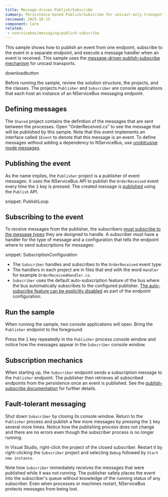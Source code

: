 ```yaml
---
title: Message-driven Publish/Subscribe
summary: Persistence-based Publish/Subscribe for unicast-only transports.
reviewed: 2025-10-13
component: Core
related:
 - nservicebus/messaging/publish-subscribe
---
```


This sample shows how to publish an event from one endpoint, subscribe to the event in a separate endpoint, and execute a message handler when an event is received. This sample uses the [message-driven publish-subscribe mechanism](/nservicebus/messaging/publish-subscribe#mechanics-message-driven-persistence-based) for unicast transports.

downloadbutton

Before running the sample, review the solution structure, the projects, and the classes. The projects `Publisher` and `Subscriber` are console applications that each host an instance of an NServiceBus messaging endpoint.

## Defining messages

The `Shared` project contains the definition of the messages that are sent between the processes. Open "OrderReceived.cs" to see the message that will be published by this sample. Note that this event implements an interface called `IEvent` to denote that this message is an event. To define messages without adding a dependency to NServiceBus, use [unobtrusive mode messages](/nservicebus/messaging/unobtrusive-mode.md).

## Publishing the event

As the name implies, the `Publisher` project is a publisher of event messages. It uses the NServiceBus API to publish the `OrderReceived` event every time the <kbd>1</kbd> key is pressed. The created message is [published](/nservicebus/messaging/publish-subscribe/) using the `Publish` API.

snippet: PublishLoop

## Subscribing to the event

To receive messages from the publisher, the subscribers [must subscribe to the message types](/nservicebus/messaging/publish-subscribe/) they are designed to handle. A subscriber must have a handler for the type of message and a configuration that tells the endpoint where to send subscriptions for messages:

snippet: SubscriptionConfiguration

* The `Subscriber` handles and subscribes to the `OrderReceived` event type.
* The handlers in each project are in files that end with the word `Handler` for example `OrderReceivedHandler.cs`.
* `Subscriber` uses the default auto-subscription feature of the bus where the bus automatically subscribes to the configured publisher. [The auto-subscribe feature can be explicitly disabled](/nservicebus/messaging/publish-subscribe/controlling-what-is-subscribed.md) as part of the endpoint configuration.

## Run the sample

When running the sample, two console applications will open. Bring the `Publisher` endpoint to the foreground.

Press the <kbd>1</kbd> key repeatedly in the `Publisher` process console window and notice how the messages appear in the `Subscriber` console window.

## Subscription mechanics

When starting up, the `Subscriber` endpoint sends a subscription message to the `Publisher` endpoint. The publisher then retrieves all subscribed endpoints from the persistence once an event is published. See the [publish-subscribe documentation](/nservicebus/messaging/publish-subscribe#mechanics-message-driven-persistence-based) for further details.

## Fault-tolerant messaging

Shut down `Subscriber` by closing its console window. Return to the `Publisher` process and publish a few more messages by pressing the <kbd>1</kbd> key several more times. Notice how the publishing process does not change and there are no errors even though the subscriber process is no longer running.

In Visual Studio, right-click the project of the closed subscriber. Restart it by right-clicking the `Subscriber` project and selecting `Debug` followed by `Start new instance`.

Note how `Subscriber` immediately receives the messages that were published while it was not running. The publisher safely places the event into the subscriber's queue without knowledge of the running status of any subscriber. Even when processes or machines restart, NServiceBus protects messages from being lost.
